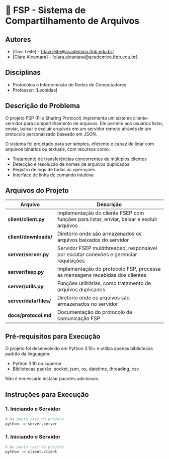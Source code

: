 # 📂 FSP - Sistema de Compartilhamento de Arquivos

## Autores
- [Davi Leite] - [davi.leite@academico.ifpb.edu.br]
- [Clara Alcantara] - [clara.alcantara@academico.ifpb.edu.br]

## Disciplinas
- Protocolos e Interconexão de Redes de Computadores
- Professor: [Leonidas]

## Descrição do Problema
O projeto FSP (File Sharing Protocol) implementa um sistema cliente-servidor para compartilhamento de arquivos. Ele permite aos usuários listar, enviar, baixar e excluir arquivos em um servidor remoto através de um protocolo personalizado baseado em JSON.

O sistema foi projetado para ser simples, eficiente e capaz de lidar com arquivos binários ou textuais, com recursos como:
- Tratamento de transferências concorrentes de múltiplos clientes
- Detecção e resolução de nomes de arquivos duplicados
- Registro de logs de todas as operações
- Interface de linha de comando intuitiva

## Arquivos do Projeto

| Arquivo | Descrição |
|---------|-----------|
| **client/client.py** | Implementação do cliente FSEP com funções para listar, enviar, baixar e excluir arquivos |
| **client/downloads/** | Diretório onde são armazenados os arquivos baixados do servidor |
| **server/server.py** | Servidor FSEP multithreaded, responsável por escutar conexões e gerenciar requisições |
| **server/fsep.py** | Implementação do protocolo FSP, processa as mensagens recebidas dos clientes |
| **server/utils.py** | Funções utilitárias, como tratamento de arquivos duplicados |
| **server/data/files/** | Diretório onde os arquivos são armazenados no servidor |
| **docs/protocol.md** | Documentação do protocolo de comunicação FSP |

## Pré-requisitos para Execução

O projeto foi desenvolvido em Python 3.10+ e utiliza apenas bibliotecas padrão da linguagem:

- Python 3.10 ou superior
- Bibliotecas padrão: socket, json, os, datetime, threading, csv

Não é necessário instalar pacotes adicionais.

## Instruções para Execução

### 1. Iniciando o Servidor

```bash
# Na pasta raiz do projeto
python -m server.server
```

### 1. Iniciando o Servidor

```bash
# Na pasta raiz do projeto
python -m client.client
```
